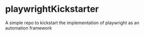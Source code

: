 # playwrightKickstarter
A simple repo to kickstart the implementation of playwright as an automation framework
